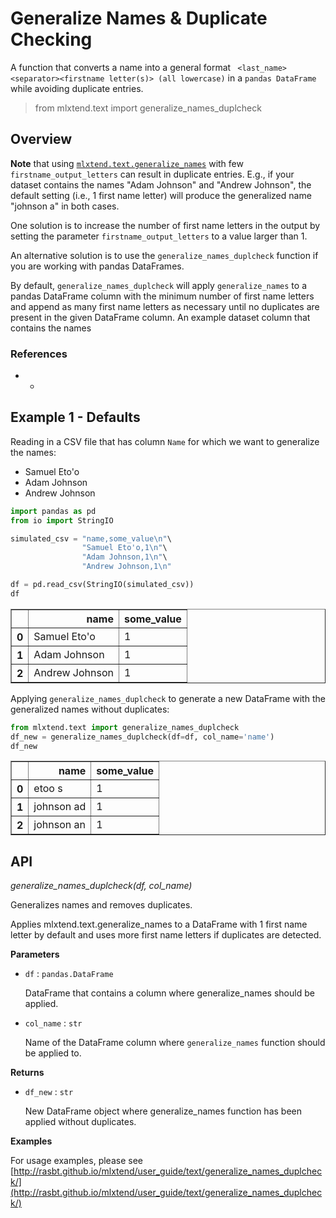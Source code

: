 # Generalize Names & Duplicate Checking

A function that converts a name into a general format ` <last_name><separator><firstname letter(s)> (all lowercase)` in a `pandas DataFrame` while avoiding duplicate entries.

> from mlxtend.text import generalize_names_duplcheck

## Overview

**Note** that using [`mlxtend.text.generalize_names`](./generalize_named.html) with few `firstname_output_letters` can result in duplicate entries. E.g., if your dataset contains the names "Adam Johnson" and "Andrew Johnson", the default setting (i.e., 1 first name letter) will produce the generalized name "johnson a" in both cases.

One solution is to increase the number of first name letters in the output by setting the parameter `firstname_output_letters` to a value larger than 1. 

An alternative solution is to use the `generalize_names_duplcheck` function if you are working with pandas DataFrames. 


By default,  `generalize_names_duplcheck` will apply  `generalize_names` to a pandas DataFrame column with the minimum number of first name letters and append as many first name letters as necessary until no duplicates are present in the given DataFrame column. An example dataset column that contains the names  

### References

- -

## Example 1 - Defaults

Reading in a CSV file that has column `Name` for which we want to generalize the names:

- Samuel Eto'o
- Adam Johnson
- Andrew Johnson


```python
import pandas as pd
from io import StringIO

simulated_csv = "name,some_value\n"\
                "Samuel Eto'o,1\n"\
                "Adam Johnson,1\n"\
                "Andrew Johnson,1\n"

df = pd.read_csv(StringIO(simulated_csv))
df
```




<div>
<table border="1" class="dataframe">
  <thead>
    <tr style="text-align: right;">
      <th></th>
      <th>name</th>
      <th>some_value</th>
    </tr>
  </thead>
  <tbody>
    <tr>
      <th>0</th>
      <td>Samuel Eto'o</td>
      <td>1</td>
    </tr>
    <tr>
      <th>1</th>
      <td>Adam Johnson</td>
      <td>1</td>
    </tr>
    <tr>
      <th>2</th>
      <td>Andrew Johnson</td>
      <td>1</td>
    </tr>
  </tbody>
</table>
</div>



Applying `generalize_names_duplcheck` to generate a new DataFrame with the generalized names without duplicates: 


```python
from mlxtend.text import generalize_names_duplcheck
df_new = generalize_names_duplcheck(df=df, col_name='name')
df_new
```




<div>
<table border="1" class="dataframe">
  <thead>
    <tr style="text-align: right;">
      <th></th>
      <th>name</th>
      <th>some_value</th>
    </tr>
  </thead>
  <tbody>
    <tr>
      <th>0</th>
      <td>etoo s</td>
      <td>1</td>
    </tr>
    <tr>
      <th>1</th>
      <td>johnson ad</td>
      <td>1</td>
    </tr>
    <tr>
      <th>2</th>
      <td>johnson an</td>
      <td>1</td>
    </tr>
  </tbody>
</table>
</div>



## API


*generalize_names_duplcheck(df, col_name)*

Generalizes names and removes duplicates.

Applies mlxtend.text.generalize_names to a DataFrame
with 1 first name letter by default
and uses more first name letters if duplicates are detected.

**Parameters**

- `df` : `pandas.DataFrame`

    DataFrame that contains a column where
    generalize_names should be applied.

- `col_name` : `str`

    Name of the DataFrame column where `generalize_names`
    function should be applied to.

**Returns**

- `df_new` : `str`

    New DataFrame object where generalize_names function has
    been applied without duplicates.

**Examples**

For usage examples, please see
    [http://rasbt.github.io/mlxtend/user_guide/text/generalize_names_duplcheck/](http://rasbt.github.io/mlxtend/user_guide/text/generalize_names_duplcheck/)


